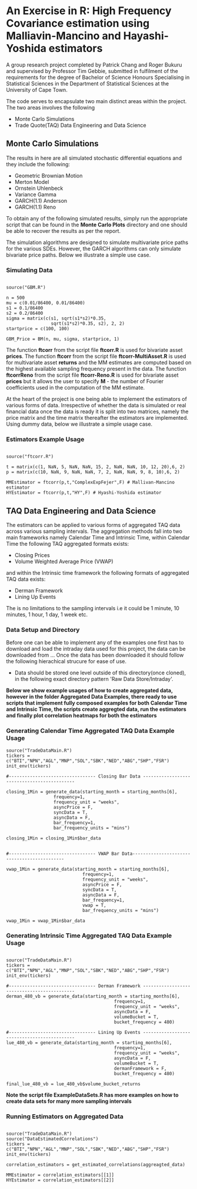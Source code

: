 # An Exercise in R: High Frequency Covariance estimation using Malliavin-Mancino and Hayashi-Yoshida estimators
A group research project completed by Patrick Chang and Roger Bukuru and supervised by Professor Tim Gebbie, submitted in fulfilment of the requirements for the degree of Bachelor of Science Honours Specialising in Statistical Sciences in the Department of Statistical Sciences at the University of Cape Town.

The code serves to encapsulate two main distinct areas within the project. The two areas involves the following

- Monte Carlo Simulations
- Trade Quote(TAQ) Data Engineering and Data Science


## Monte Carlo Simulations

The results in here are all simulated stochastic differential equations and they include the following: 

- Geometric Brownian Motion
- Merton Model
- Ornstein Uhlenbeck
- Variance Gamma
- GARCH(1.1) Anderson
- GARCH(1.1) Reno

To obtain any of the following simulated results, simply run the appropriate script that can be found in the **Monte Carlo Plots** directory and one should be able to recover the results as per the report. 

The simulation algorithms are designed to simulate multivariate price paths for the various SDEs. However, the GARCH algorithms can only simulate bivariate price paths. Below we illustrate a simple use case.

### Simulating Data

```{.r}

source("GBM.R")

n = 500
mu = c(0.01/86400, 0.01/86400)
s1 = 0.1/86400
s2 = 0.2/86400
sigma = matrix(c(s1, sqrt(s1*s2)*0.35,
                 sqrt(s1*s2)*0.35, s2), 2, 2)
startprice = c(100, 100)

GBM_Price = BM(n, mu, sigma, startprice, 1)

```

The function **ftcorr** from the script file **ftcorr.R** is used for bivariate asset **prices**. The function **ftcorr** from the script file **ftcorr-MultiAsset.R** is used for multivariate asset **returns** and the MM estimates are computed based on the highest available sampling frequency present in the data. The function **ftcorrReno** from the script file **ftcorr-Reno.R** is used for bivariate asset **prices** but it allows the user to specify **M** - the number of Fourier coefficients used in the computation of the MM estimate.

At the heart of the project is one being able to implement the estimators of various forms of data. Irrespective of whether the data is simulated or real financial data once the data is ready it is split into two matrices, namely the price matrix and the time matrix thereafter the estimators are implemented. Using dummy data, below we illustrate a simple usage case.


### Estimators Example Usage 

```{.r}

source("ftcorr.R")

t = matrix(c(1, NaN, 5, NaN, NaN, 15, 2, NaN, NaN, 10, 12, 20),6, 2)
p = matrix(c(10, NaN, 9, NaN, NaN, 7, 2, NaN, NaN, 9, 8, 10),6, 2)

MMEstimator = ftcorr(p,t,"ComplexExpFejer",F) # Mallivan-Mancino estimator 
HYEstimator = ftcorr(p,t,"HY",F) # Hyashi-Yoshida estimator

```


## TAQ Data Engineering and Data Science

The estimators can be applied to various forms of aggregated TAQ data across various sampling intervals. The aggregation methods fall into two main frameworks namely Calendar Time and Intrinsic Time, within Calendar Time the following TAQ aggregated formats exists:

- Closing Prices 
- Volume Weighted Average Price (VWAP)

and within the Intrinsic time framework the following formats of aggregated TAQ data exists:

- Derman Framework
- Lining Up Events

The is no limitations to the sampling intervals i.e it could be 1 minute, 10 minutes, 1 hour, 1 day, 1 week etc.

### Data Setup and Directory

Before one can be able to implement any of the examples one first has to download and load the intraday data used for this project, the data can be downloaded from ... Once the data has been downloaded it should follow the following hierachical strucure for ease of use.

- Data should be stored one level outside of this directory(once cloned), in the following exact directory pattern 'Raw Data Store/Intraday'.


**Below we show example usages of how to create aggregated data, however in the folder Aggregated Data Examples, there ready to use scripts that implement fully composed examples for both Calendar Time and Intrinsic Time, the scripts create aggregted data, run the estimators and finally plot correlation heatmaps for both the estimators**


### Generating Calendar Time Aggregated TAQ Data Example Usage

```{.r}
source("TradeDataMain.R")
tickers = c("BTI","NPN","AGL","MNP","SOL","SBK","NED","ABG","SHP","FSR") 
init_env(tickers)

#--------------------------------- Closing Bar Data --------------------------------------------

closing_1Min = generate_data(starting_month = starting_months[6], 
                  frequency=1,
                  frequency_unit = "weeks", 
                  asyncPrice = F,
                  syncData = T, 
                  asyncData = F,
                  bar_frequency=1,
                  bar_frequency_units = "mins")

closing_1Min = closing_1Min$bar_data


#--------------------------------- VWAP Bar Data--------------------------------------------

vwap_1Min = generate_data(starting_month = starting_months[6], 
                             frequency=1,
                             frequency_unit = "weeks", 
                             asyncPrice = F,
                             syncData = T, 
                             asyncData = F,
                             bar_frequency=1,
                             vwap = T,
                             bar_frequency_units = "mins")

vwap_1Min = vwap_1Min$bar_data
```

### Generating Intrinsic Time Aggregated TAQ Data Example Usage

```{.r}

source("TradeDataMain.R")
tickers = c("BTI","NPN","AGL","MNP","SOL","SBK","NED","ABG","SHP","FSR") 
init_env(tickers)

#--------------------------------- Derman Framework --------------------------------------------
derman_480_vb = generate_data(starting_month = starting_months[6], 
                                         frequency=1,
                                         frequency_unit = "weeks", 
                                         asyncData = F,
                                         volumeBucket = T,
                                         bucket_frequency = 480)
                                         
#--------------------------------- Lining Up Events --------------------------------------------                                         
lue_480_vb = generate_data(starting_month = starting_months[6], 
                                         frequency=1,
                                         frequency_unit = "weeks", 
                                         asyncData = F,
                                         volumeBucket = T,
                                         dermanFramework = F,
                                         bucket_frequency = 480)
                                         
final_lue_480_vb = lue_480_vb$volume_bucket_returns 

```

**Note the script file ExampleDataSets.R has more examples on how to create data sets for many more sampling intervals**


### Running Estimators on Aggregated Data

```{.r}

source("TradeDataMain.R")
source("DataEstimatedCorrelations")
tickers = c("BTI","NPN","AGL","MNP","SOL","SBK","NED","ABG","SHP","FSR") 
init_env(tickers)

correlation_estimators = get_estimated_correlations(aggreagted_data)

MMEstimator = correlation_estimators[[1]]
HYEstimator = correlation_estimators[[2]]

```

